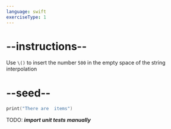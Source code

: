```yaml
---
language: swift
exerciseType: 1
---
```


# --instructions--

Use `\()` to insert the number `500` in the empty space of the string interpolation

# --seed--

```swift
print("There are  items")
```

TODO: ___import unit tests manually___
